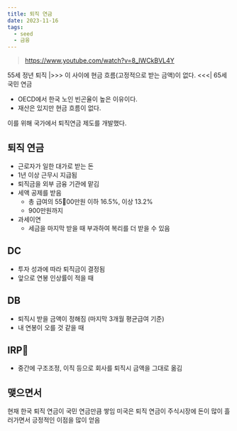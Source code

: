 ```yaml
---
title: 퇴직 연금
date: 2023-11-16
tags:
  - seed
  - 금융
---
```

> https://www.youtube.com/watch?v=8_IWCkBVL4Y

55세 정년 퇴직
|>>> 이 사이에 현금 흐름(고정적으로 받는 금액)이 없다. <<<|
65세 국민 연금
- OECD에서 한국 노인 빈곤율이 높은 이유이다.
- 재산은 있지만 현금 흐름이 없다.

이를 위해 국가에서 퇴직연금 제도를 개발했다.

## 퇴직 연금

- 근로자가 일한 대가로 받는 돈
- 1년 이상 근무시 지급됨
- 퇴직금을 외부 금융 기관에 맡김
- 세액 공제를 받음
	- 총 급여의 5500만원 이하 16.5%, 이상 13.2%
	- 900만원까지
- 과세이연
	- 세금을 마지막 받을 때 부과하여 복리를 더 받을 수 있음

## DC

- 투자 성과에 따라 퇴직금이 결정됨
- 앞으로 연봉 인상률이 적을 때

## DB

- 퇴직시 받을 금액이 정해짐 (마지막 3개월 평균급여 기준)
- 내 연봉이 오를 것 같을 때

## IRP

- 중간에 구조조정, 이직 등으로 회사를 퇴직시 금액을 그대로 옮김

## 맺으면서

현재 한국 퇴직 연금이 국민 연금만큼 쌓임
미국은 퇴직 연금이 주식시장에 돈이 많이 흘러가면서 긍정적인 이점을 많이 얻음

